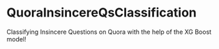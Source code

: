 # QuoraInsincereQsClassification
Classifying Insincere Questions on Quora with the help of the XG Boost model!
